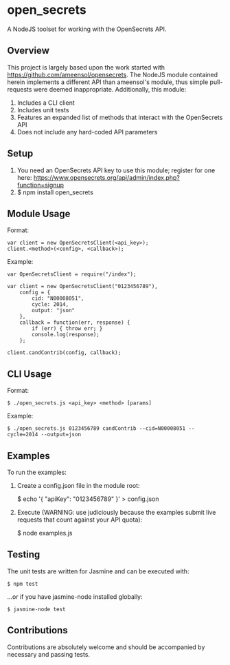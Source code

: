 open_secrets
============

A NodeJS toolset for working with the OpenSecrets API.

Overview
--------

This project is largely based upon the work started with
https://github.com/ameensol/opensecrets. The NodeJS module contained herein
implements a different API than ameensol's module, thus simple pull-requests
were deemed inappropriate. Additionally, this module:

1. Includes a CLI client
2. Includes unit tests
3. Features an expanded list of methods that interact with the OpenSecrets API
4. Does not include any hard-coded API parameters

Setup
-----

1. You need an OpenSecrets API key to use this module; register for one here:
https://www.opensecrets.org/api/admin/index.php?function=signup
2.
    $ npm install open_secrets

Module Usage
------------

Format:

    var client = new OpenSecretsClient(<api_key>);
    client.<method>(<config>, <callback>);

Example:

    var OpenSecretsClient = require("/index");

    var client = new OpenSecretsClient("0123456789"),
        config = {
            cid: "N00008051",
            cycle: 2014,
            output: "json"
        },
        callback = function(err, response) {
            if (err) { throw err; }
            console.log(response);
        };

    client.candContrib(config, callback);

CLI Usage
---------

Format:

    $ ./open_secrets.js <api_key> <method> [params]

Example:

    $ ./open_secrets.js 0123456789 candContrib --cid=N00008051 --cycle=2014 --output=json

Examples
--------

To run the examples:

1. Create a config.json file in the module root:

    $ echo '{ "apiKey": "0123456789" }' > config.json

2. Execute (WARNING: use judiciously because the examples submit live
   requests that count against your API quota):

    $ node examples.js

Testing
-------

The unit tests are written for Jasmine and can be executed with:

    $ npm test

...or if you have jasmine-node installed globally:

    $ jasmine-node test

Contributions
-------------

Contributions are absolutely welcome and should be accompanied by necessary and
passing tests.
